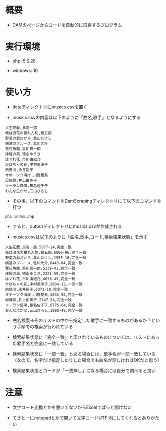 # 概要

- DAMのページからコードを自動的に取得するプログラム

# 実行環境

- php: 5.6.28

- windows: 10

# 使い方

- dataディレクトリにmusics.csvを置く

- musics.csvの内容は以下のように「曲名,歌手」となるようにする

```
人生花暦,鳥羽一郎
俺は浪花の暴れん坊,鏡五郎
野菊の君だから,北山たけし
横濱のブルース,北川大介
雪花角館,黒川真一朗
津軽の風,徳永ゆうき
はぐれ花,市川由紀乃
かぼちゃの花,中村美津子
飛鳥川,永井裕子
オホーツク海岸,川野夏美
母情歌,井上由美子
ソーラン鴎唄,椎名佐千子
おんな泣かせ,三山ひろし
```

- その後、以下のコマンドをDamScrapingディレクトリにて以下のコマンドを打つ

```
php index.php
```

- すると、outputディレクトリにmusics.csvが作成される

- musics.csvは以下のように「曲名,歌手,コード,検索結果状態」を示す

```
人生花暦,鳥羽一郎,5077-14,完全一致
俺は浪花の暴れん坊,鏡五郎,6866-96,完全一致
野菊の君だから,北山たけし,1955-16,完全一致
横濱のブルース,北川大介,6443-04,完全一致
雪花角館,黒川真一朗,5339-41,完全一致
津軽の風,徳永ゆうき,2321-59,完全一致
はぐれ花,市川由紀乃,4053-43,完全一致
かぼちゃの花,中村美津子,2034-12,一部一致
飛鳥川,永井裕子,6371-18,完全一致
オホーツク海岸,川野夏美,5841-92,完全一致
母情歌,井上由美子,2547-54,完全一致
ソーラン鴎唄,椎名佐千子,6775-64,完全一致
おんな泣かせ,三山ひろし,1888-48,完全一致

```

- 曲名検索→そのリストの中から指定した歌手に一致するものがあるか？という手順での検索が行われている

- 検索結果状態に「完全一致」と示されているものについては、リストにあった歌手名と完全に一致している

- 検索結果状態に「一部一致」とある場合には、歌手名が一部一致している（なので、名字だけ指定したりした場合でも曲名が珍しければOKだと思う）

- 検索結果状態とコードが「一致無し」になる場合には自分で調べると良い

# 注意

- 文字コード変換とかを書いてないからExcelでぱっと開けない

- てきとーにnotepadとかで開いて文字コードUTF-8にしてくれるとありがたい